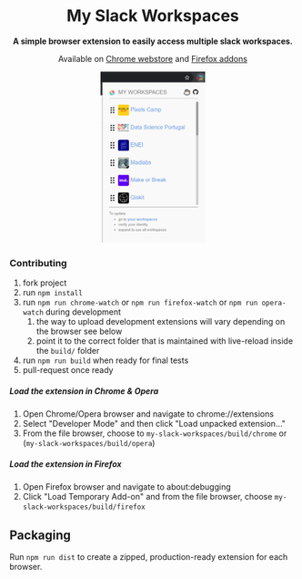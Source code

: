 <div align="center">
  <h1>
    My Slack Workspaces
  </h1>

  <p>
    <strong>A simple browser extension to easily access multiple slack workspaces.</strong>
  </p>
  <p>
    Available on <a href="https://chrome.google.com/webstore/detail/gbpffheebbifdigfogmodlfidmekacnd">Chrome webstore</a> and <a href="https://addons.mozilla.org/en-US/firefox/addon/my-slack-workspaces/">Firefox addons</a>
  </p>

  <img src="resources/print.png" height="300px;">
</div>


### Contributing
1. fork project
2. run `npm install`
3. run `npm run chrome-watch` or `npm run firefox-watch` or `npm run opera-watch` during development
   1. the way to upload development extensions will vary depending on the browser see below
   2. point it to the correct folder that is maintained with live-reload inside the `build/` folder
4. run `npm run build` when ready for final tests
5. pull-request once ready



##### Load the extension in Chrome & Opera
1. Open Chrome/Opera browser and navigate to chrome://extensions
2. Select "Developer Mode" and then click "Load unpacked extension..."
3. From the file browser, choose to `my-slack-workspaces/build/chrome` or (`my-slack-workspaces/build/opera`)


##### Load the extension in Firefox
1. Open Firefox browser and navigate to about:debugging
2. Click "Load Temporary Add-on" and from the file browser, choose `my-slack-workspaces/build/firefox`


## Packaging
Run `npm run dist` to create a zipped, production-ready extension for each browser. 